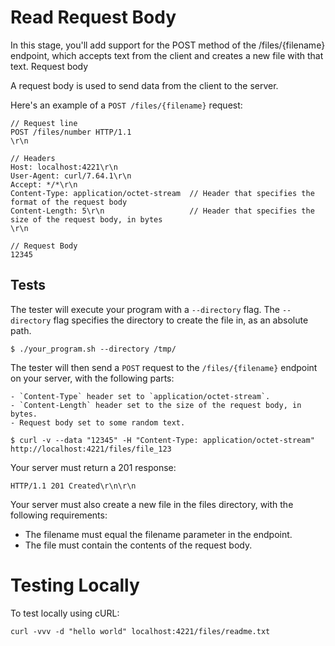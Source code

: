 # Read Request Body

In this stage, you'll add support for the POST method of the /files/{filename} endpoint, which accepts text from the client and creates a new file with that text.
Request body

A request body is used to send data from the client to the server.

Here's an example of a `POST /files/{filename}` request:

```
// Request line
POST /files/number HTTP/1.1
\r\n

// Headers
Host: localhost:4221\r\n
User-Agent: curl/7.64.1\r\n
Accept: */*\r\n
Content-Type: application/octet-stream  // Header that specifies the format of the request body
Content-Length: 5\r\n                   // Header that specifies the size of the request body, in bytes
\r\n

// Request Body
12345
```

## Tests

The tester will execute your program with a `--directory` flag. The `--directory` flag specifies the directory to create the file in, as an absolute path.

```
$ ./your_program.sh --directory /tmp/
```

The tester will then send a `POST` request to the `/files/{filename}` endpoint on your server, with the following parts:

    - `Content-Type` header set to `application/octet-stream`.
    - `Content-Length` header set to the size of the request body, in bytes.
    - Request body set to some random text.

```
$ curl -v --data "12345" -H "Content-Type: application/octet-stream" http://localhost:4221/files/file_123
```

Your server must return a 201 response:
```
HTTP/1.1 201 Created\r\n\r\n
```

Your server must also create a new file in the files directory, with the following requirements:

- The filename must equal the filename parameter in the endpoint.
- The file must contain the contents of the request body.

# Testing Locally

To test locally using cURL:
```
curl -vvv -d "hello world" localhost:4221/files/readme.txt
```

